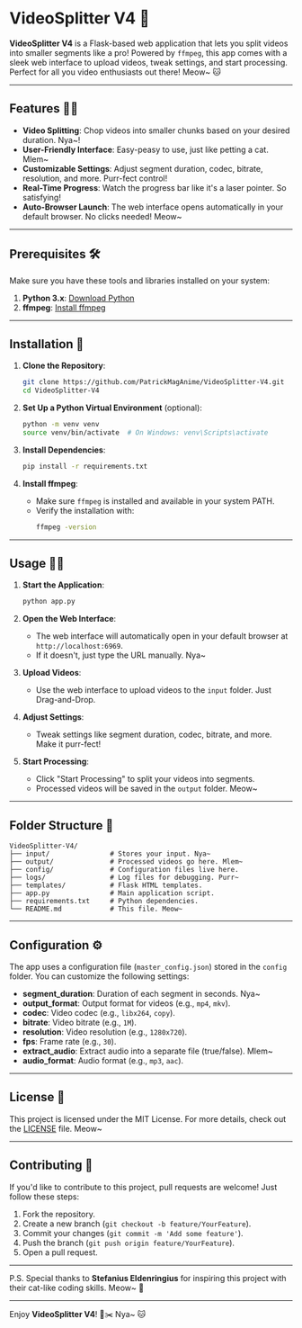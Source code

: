 # VideoSplitter V4 🐾

**VideoSplitter V4** is a Flask-based web application that lets you split videos into smaller segments like a pro! Powered by `ffmpeg`, this app comes with a sleek web interface to upload videos, tweak settings, and start processing. Perfect for all you video enthusiasts out there! Meow~ 🐱

---

## Features 🎥✨

- **Video Splitting**: Chop videos into smaller chunks based on your desired duration. Nya~!
- **User-Friendly Interface**: Easy-peasy to use, just like petting a cat. Mlem~
- **Customizable Settings**: Adjust segment duration, codec, bitrate, resolution, and more. Purr-fect control!
- **Real-Time Progress**: Watch the progress bar like it's a laser pointer. So satisfying!
- **Auto-Browser Launch**: The web interface opens automatically in your default browser. No clicks needed! Meow~

---

## Prerequisites 🛠️

Make sure you have these tools and libraries installed on your system:

1. **Python 3.x**: [Download Python](https://www.python.org/downloads/)
2. **ffmpeg**: [Install ffmpeg](https://ffmpeg.org/download.html)

---

## Installation 🐾

1. **Clone the Repository**:
   ```bash
   git clone https://github.com/PatrickMagAnime/VideoSplitter-V4.git
   cd VideoSplitter-V4
   ```

2. **Set Up a Python Virtual Environment** (optional):
   ```bash
   python -m venv venv
   source venv/bin/activate  # On Windows: venv\Scripts\activate
   ```

3. **Install Dependencies**:
   ```bash
   pip install -r requirements.txt
   ```

4. **Install ffmpeg**:
   - Make sure `ffmpeg` is installed and available in your system PATH.
   - Verify the installation with:
     ```bash
     ffmpeg -version
     ```

---

## Usage 🐱‍💻

1. **Start the Application**:
   ```bash
   python app.py
   ```

2. **Open the Web Interface**:
   - The web interface will automatically open in your default browser at `http://localhost:6969`.
   - If it doesn't, just type the URL manually. Nya~

3. **Upload Videos**:
   - Use the web interface to upload videos to the `input` folder. Just Drag-and-Drop.

4. **Adjust Settings**:
   - Tweak settings like segment duration, codec, bitrate, and more. Make it purr-fect!

5. **Start Processing**:
   - Click "Start Processing" to split your videos into segments.
   - Processed videos will be saved in the `output` folder. Meow~

---

## Folder Structure 📂

```
VideoSplitter-V4/
├── input/               # Stores your input. Nya~
├── output/              # Processed videos go here. Mlem~
├── config/              # Configuration files live here.
├── logs/                # Log files for debugging. Purr~
├── templates/           # Flask HTML templates.
├── app.py               # Main application script.
├── requirements.txt     # Python dependencies.
└── README.md            # This file. Meow~
```

---

## Configuration ⚙️

The app uses a configuration file (`master_config.json`) stored in the `config` folder. You can customize the following settings:

- **segment_duration**: Duration of each segment in seconds. Nya~
- **output_format**: Output format for videos (e.g., `mp4`, `mkv`).
- **codec**: Video codec (e.g., `libx264`, `copy`).
- **bitrate**: Video bitrate (e.g., `1M`).
- **resolution**: Video resolution (e.g., `1280x720`).
- **fps**: Frame rate (e.g., `30`).
- **extract_audio**: Extract audio into a separate file (true/false). Mlem~
- **audio_format**: Audio format (e.g., `mp3`, `aac`).

---

## License 📜

This project is licensed under the MIT License. For more details, check out the [LICENSE](LICENSE) file. Meow~

---

## Contributing 🐾

If you'd like to contribute to this project, pull requests are welcome! Just follow these steps:

1. Fork the repository.
2. Create a new branch (`git checkout -b feature/YourFeature`).
3. Commit your changes (`git commit -m 'Add some feature'`).
4. Push the branch (`git push origin feature/YourFeature`).
5. Open a pull request.

---

P.S. Special thanks to **Stefanius Eldenringius** for inspiring this project with their cat-like coding skills. Meow~ 🐾

---

Enjoy **VideoSplitter V4**! 🎥✂️ Nya~ 🐱